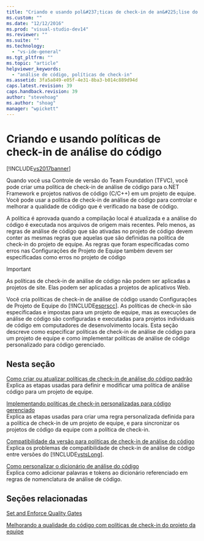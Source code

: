```yaml
---
title: "Criando e usando pol&#237;ticas de check-in de an&#225;lise do c&#243;digo | Microsoft Docs"
ms.custom: ""
ms.date: "12/12/2016"
ms.prod: "visual-studio-dev14"
ms.reviewer: ""
ms.suite: ""
ms.technology: 
  - "vs-ide-general"
ms.tgt_pltfrm: ""
ms.topic: "article"
helpviewer_keywords: 
  - "análise de código, políticas de check-in"
ms.assetid: 3fa5a849-e05f-4e31-8ba3-b014c889d94d
caps.latest.revision: 39
caps.handback.revision: 39
author: "stevehoag"
ms.author: "shoag"
manager: "wpickett"
---
```

# Criando e usando pol&#237;ticas de check-in de an&#225;lise do c&#243;digo
[!INCLUDE[vs2017banner](../code-quality/includes/vs2017banner.md)]

Quando você usa Controle de versão do Team Foundation \(TFVC\), você pode criar uma política de check\-in de análise de código para o.NET Framework e projetos nativos de código \(C\/C\+\+\) em um projeto de equipe.  Você pode usar a política de check\-in de análise de código para controlar e melhorar a qualidade de código que é verificado na base de código.  
  
 A política é aprovada quando a compilação local é atualizada e a análise do código é executada nos arquivos de origem mais recentes.  Pelo menos, as regras de análise de código que são ativadas no projeto de código devem conter as mesmas regras que aquelas que são definidas na política de check\-in do projeto de equipe.  As regras que foram especificadas como erros nas Configurações de Projeto de Equipe também devem ser especificadas como erros no projeto de código  
  
> [!IMPORTANT]
>  As políticas de check\-in de análise de código não podem ser aplicadas a projetos de site.  Elas podem ser aplicadas a projetos de aplicativos Web.  
  
 Você cria políticas de check\-in de análise de código usando Configurações de Projeto de Equipe do [!INCLUDE[esprscc](../code-quality/includes/esprscc_md.md)].  As políticas de check\-in são especificadas e impostas para um projeto de equipe, mas as execuções de análise de código são configuradas e executadas para projetos individuais de código em computadores de desenvolvimento locais.  Esta seção descreve como especificar políticas de check\-in de análise de código para um projeto de equipe e como implementar políticas de análise de código personalizado para código gerenciado.  
  
## Nesta seção  
 [Como criar ou atualizar políticas de check\-in de análise do código padrão](../Topic/How%20to:%20Create%20or%20Update%20Standard%20Code%20Analysis%20Check-in%20Policies.md)  
 Explica as etapas usadas para definir e modificar uma política de análise código para um projeto de equipe.  
  
 [Implementando políticas de check\-in personalizadas para código gerenciado](../code-quality/implementing-custom-code-analysis-check-in-policies-for-managed-code.md)  
 Explica as etapas usadas para criar uma regra personalizada definida para a política de check\-in de um projeto de equipe, e para sincronizar os projetos de código da equipe com a política de check\-in.  
  
 [Compatibilidade da versão para políticas de check\-in de análise do código](../code-quality/version-compatibility-for-code-analysis-check-in-policies.md)  
 Explica os problemas de compatibilidade de check\-in de análise de código entre versões do [!INCLUDE[vstsLong](../code-quality/includes/vstslong_md.md)].  
  
 [Como personalizar o dicionário de análise do código](../Topic/How%20to:%20Customize%20the%20Code%20Analysis%20Dictionary.md)  
 Explica como adicionar palavras e tokens ao dicionário referenciado em regras de nomenclatura de análise de código.  
  
## Seções relacionadas  
 [Set and Enforce Quality Gates](../Topic/Set%20and%20Enforce%20Quality%20Gates.md)  
  
 [Melhorando a qualidade do código com políticas de check\-in do projeto da equipe](../code-quality/enhancing-code-quality-with-team-project-check-in-policies.md)